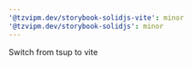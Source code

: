 ```yaml
---
'@tzvipm.dev/storybook-solidjs-vite': minor
'@tzvipm.dev/storybook-solidjs': minor
---
```


Switch from tsup to vite
